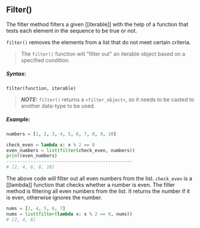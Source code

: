 ## Filter()
The filter method filters a given [[iterable]]  with the help of a function that tests each element in the sequence to be true or not.

`filter()` removes the elements from a list that do not meet certain criteria.

> The `filter()` function will "filter out" an iterable object based on a specified condition.

##### Syntax:
`filter(function, iterable)`

> ***NOTE:*** `filter()` returns a `<filter_object>`, so it needs to be casted to another data-type to be used.


##### Example:
```py
numbers = [1, 2, 3, 4, 5, 6, 7, 8, 9, 10]

check_even = lambda x: x % 2 == 0
even_numbers = list(filter(check_even, numbers))
print(even_numbers)
-----------------------------------------------
# [2, 4, 6, 8, 10]

```
The above code will filter out all even numbers from the list.
`check_even` is a [[lambda]] function that checks whether a number is even.
The filter method is filtering all even numbers from the list.
It returns the number if it is even, otherwise ignores the number.


```py
nums = [2, 4, 5, 6, 7]
nums = list(filter(lambda x: x % 2 == 0, nums))
# [2, 4, 6]
```